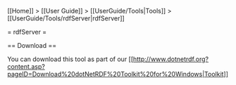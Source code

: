 [[Home]] > [[User Guide]] > [[UserGuide/Tools|Tools]] > [[UserGuide/Tools/rdfServer|rdfServer]]

= rdfServer =



== Download ==

You can download this tool as part of our [[http://www.dotnetrdf.org?content.asp?pageID=Download%20dotNetRDF%20Toolkit%20for%20Windows|Toolkit]]